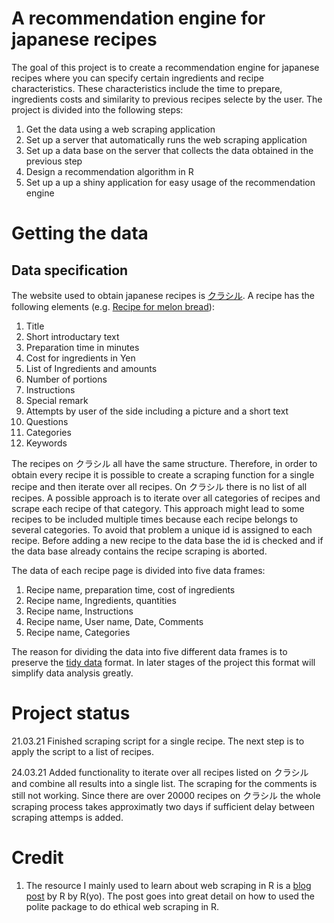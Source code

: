 # A recommendation engine for japanese recipes
The goal of this project is to create a recommendation engine for japanese recipes where you can specify certain ingredients and recipe characteristics. These characteristics include the time to prepare, ingredients costs and similarity to previous recipes selecte by the user. 
The project is divided into the following steps:
1. Get the data using a web scraping application
1. Set up a server that automatically runs the web scraping application
1. Set up a data base on the server that collects the data obtained in the previous step
1. Design a recommendation algorithm in R
1. Set up a up a shiny application for easy usage of the recommendation engine

# Getting the data
## Data specification
The website used to obtain japanese recipes is [クラシル](https://www.kurashiru.com/). A recipe has the following elements (e.g. [Recipe for melon bread](https://www.kurashiru.com/recipes/3365e1c3-f4e5-4de4-8b04-f1ad19e44f51)):
1. Title
1. Short introductary text
1. Preparation time in minutes
1. Cost for ingredients in Yen
1. List of Ingredients and amounts
1. Number of portions
1. Instructions
1. Special remark
1. Attempts by user of the side including a picture and a short text
1. Questions
1. Categories
1. Keywords

The recipes on クラシル all have the same structure. Therefore, in order to obtain every recipe it is possible to create a scraping function for a single recipe and then iterate over all recipes. On クラシル there is no list of all recipes. A possible approach is to iterate over all categories of recipes and scrape each recipe of that category. This approach might lead to some recipes to be included multiple times because each recipe belongs to several categories. To avoid that problem a unique id is assigned to each recipe. Before adding a new recipe to the data base the id is checked and if the data base already contains the recipe scraping is aborted.

The data of each recipe page is divided into five data frames:
1. Recipe name, preparation time, cost of ingredients
1. Recipe name, Ingredients, quantities
1. Recipe name, Instructions
1. Recipe name, User name, Date, Comments
1. Recipe name, Categories

The reason for dividing the data into five different data frames is to preserve the [tidy data](https://vita.had.co.nz/papers/tidy-data.html) format. In later stages of the project this format will simplify data analysis greatly. 
# Project status
21.03.21 Finished scraping script for a single recipe. The next step is to apply the script to a list of recipes.

24.03.21 Added functionality to iterate over all recipes listed on クラシル and combine all results into a single list. The scraping for the comments is still not working. Since there are over 20000 recipes on クラシル the whole scraping process takes approximatly two days if sufficient delay between scraping attemps is added.
# Credit
1. The resource I mainly used to learn about web scraping in R is a [blog post](https://www.r-bloggers.com/2020/05/intro-to-polite-web-scraping-of-soccer-data-with-r/) by R by R(yo). The post goes into great detail on how to used the polite package to do ethical web scraping in R.
